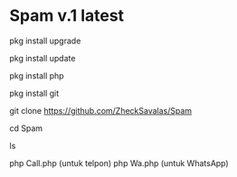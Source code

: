 # Spam v.1 latest

pkg install upgrade

pkg install update

pkg install php

pkg install git

git clone https://github.com/ZheckSavalas/Spam

cd Spam

ls

php Call.php (untuk telpon)
php Wa.php (untuk WhatsApp)
